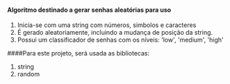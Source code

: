 #### Algoritmo destinado a gerar senhas aleatórias para uso

1. Inicia-se com uma string com números, simbolos e caracteres
2. É gerado aleatoriamente, incluindo a mudança de posição da string.
3. Possui um classificador de senhas com os níveis: 'low', 'medium', 'high'

####Para este projeto, será usada as bibliotecas:
1. string
2. random
